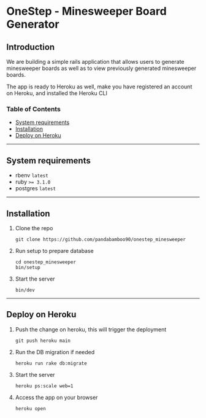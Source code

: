 # OneStep - Minesweeper Board Generator

## Introduction
We are building a simple rails application that allows users to generate minesweeper boards as well as to view previously generated minesweeper boards.

The app is ready to Heroku as well, make you have registered an account on Heroku, and installed the Heroku CLI

### Table of Contents

* [System requirements](#system-requirements)
* [Installation](#installation)
* [Deploy on Heroku](#deploy-on-heroku)

------------------------------------------------------------------------

## System requirements

- rbenv `latest`
- ruby `>= 3.1.0`
- postgres `latest`

------------------------------------------------------------------------

## Installation

1. Clone the repo
   ```git
   git clone https://github.com/pandabamboo90/onestep_minesweeper
   ```
2. Run setup to prepare database
   ```shell
   cd onestep_minesweeper
   bin/setup
   ```
3. Start the server
   ```shell
   bin/dev
   ```

------------------------------------------------------------------------

## Deploy on Heroku

1. Push the change on heroku, this will trigger the deployment
   ```git
   git push heroku main
   ```
2. Run the DB migration if needed
   ```shell
   heroku run rake db:migrate
   ```
3. Start the server
   ```shell
   heroku ps:scale web=1
   ```
4. Access the app on your browser
   ```shell
   heroku open
   ```